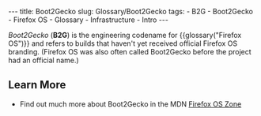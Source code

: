 --- title: Boot2Gecko slug: Glossary/Boot2Gecko tags: - B2G - Boot2Gecko - Firefox OS - Glossary - Infrastructure - Intro ---

_Boot2Gecko_ (**B2G**) is the engineering codename for {{glossary("Firefox OS")}} and refers to builds that haven't yet received official Firefox OS branding. (Firefox OS was also often called Boot2Gecko before the project had an official name.)

## Learn More

- Find out much more about Boot2Gecko in the MDN [Firefox OS Zone](/en-US/Firefox_OS)

